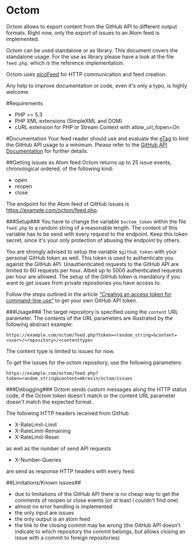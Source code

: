 # Octom
Octom allows to export content from the GitHub API to different output formats. Right now, only the export of issues to an Atom feed is implemented.

Octom can be used standalone or as library. This document covers the standalone usage. For the use as library please have a look at the file ```feed.php```, which is the reference implementation.

Octom uses [picoFeed](https://github.com/fguillot/picoFeed) for HTTP communication and feed creation.

Any help to improve documentation or code, even it's only a typo, is highly welcome.

#Requirements
 * PHP >= 5.3
 * PHP XML extensions (SimpleXML and DOM)
 * cURL extension for PHP or Stream Context with allow_url_fopen=On

#Documentation
Your feed reader should use and evaluate the [eTag](http://en.wikipedia.org/wiki/HTTP_ETag) to limit the GitHub API usage to a minimum. Please refer to the [GitHub API Documentation](https://developer.github.com/v3/#conditional-requests) for further details.

##Getting issues as Atom feed
Octom returns up to 25 issue events, chronological ordered, of the following kind:

 * open
 * reopen
 * close

The endpoint for the Atom feed of GitHub issues is https://example.com/octom/feed.php.

###Setup###
You have to change the variable ```$octom_token``` within the file ```feed.php``` to a random string of a reasonable length. The content of this variable has to be send with every request to the endpoint. Keep this token secret, since it's your only protection of abusing the endpoint by others.

You are strongly advised to setup the variable ```$github_token``` with your personal GitHub token as well. This token is used to authenticate you against the GitHub API. Unauthenticated requests to the GitHub API are limited to 60 requests per hour. Albeit up to 5000 authenticated requests per hour are allowed. The setup of the GitHub token is mandatory if you want to get issues from private repositories you have access to.

Follow the steps outlined in the article ["Creating an access token for command-line use"](https://help.github.com/articles/creating-an-access-token-for-command-line-use/) to get your own GitHub API token.


###Usage###
The target repository is specified using the ```content``` URL parameter. The contents of the URL parameters are illustrated by the following abstract example:

```
https://example.com/octom/feed.php?token=<random_string>&content=<user>/<repository>/<contenttype>
```

The content type is limited to issues for now.

To get the issues for the octom repository, use the following parameters:

```
https://example.com/octom/feed.php?token=random_string&content=mkresin/octom/issues
```

###Debugging###
Octom sends custom messages along the HTTP status code, if the Octom token doesn't match or the content URL parameter doesn't match the expected format.

The following HTTP headers received from GitHub

 * X-RateLimit-Limit
 * X-RateLimit-Remaining
 * X-RateLimit-Reset

as well as the number of send API requests

 * X-Number-Queries

are send as response HTTP headers with every feed.


##Limitations/Known issues##
 - due to limitations of the GitHub API there is no cheap way to get the comments of reopen or close events (or at least I couldn't find one).
 - almost no error handling is implemented
 - the only input are issues
 - the only output is an atom feed
 - the link to the closing commit may be wrong (the GitHub API doesn't indicate to which repository the commit belongs, but allows closing an issue with a commit to foreign repositories)
